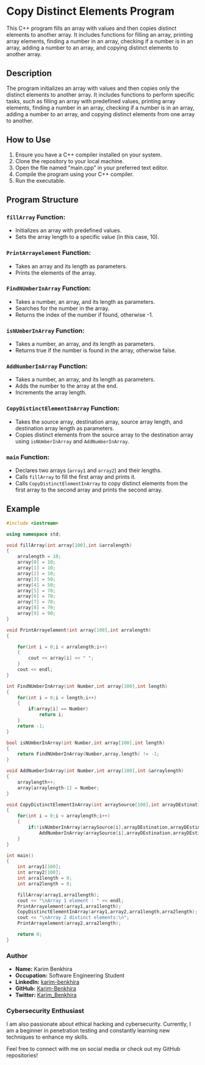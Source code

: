 # Copy Distinct Elements Program

This C++ program fills an array with values and then copies distinct elements to another array. It includes functions for filling an array, printing array elements, finding a number in an array, checking if a number is in an array, adding a number to an array, and copying distinct elements to another array.

## Description

The program initializes an array with values and then copies only the distinct elements to another array. It includes functions to perform specific tasks, such as filling an array with predefined values, printing array elements, finding a number in an array, checking if a number is in an array, adding a number to an array, and copying distinct elements from one array to another.

## How to Use

1. Ensure you have a C++ compiler installed on your system.
2. Clone the repository to your local machine.
3. Open the file named "main.cpp" in your preferred text editor.
4. Compile the program using your C++ compiler.
5. Run the executable.

## Program Structure

### `fillArray` Function:

- Initializes an array with predefined values.
- Sets the array length to a specific value (in this case, 10).

### `PrintArrayelement` Function:

- Takes an array and its length as parameters.
- Prints the elements of the array.

### `FindNUmberInArray` Function:

- Takes a number, an array, and its length as parameters.
- Searches for the number in the array.
- Returns the index of the number if found, otherwise -1.

### `isNUmberInArray` Function:

- Takes a number, an array, and its length as parameters.
- Returns true if the number is found in the array, otherwise false.

### `AddNumberInArray` Function:

- Takes a number, an array, and its length as parameters.
- Adds the number to the array at the end.
- Increments the array length.

### `CopyDistinctElementInArray` Function:

- Takes the source array, destination array, source array length, and destination array length as parameters.
- Copies distinct elements from the source array to the destination array using `isNUmberInArray` and `AddNumberInArray`.

### `main` Function:

- Declares two arrays (`array1` and `array2`) and their lengths.
- Calls `fillArray` to fill the first array and prints it.
- Calls `CopyDistinctElementInArray` to copy distinct elements from the first array to the second array and prints the second array.


## Example

```cpp
#include <iostream>

using namespace std;

void fillArray(int array[100],int &arralength)
{
    arralength = 10;
    array[0] = 10;
    array[1] = 10;
    array[2] = 10;
    array[3] = 50;
    array[4] = 50;
    array[5] = 70;
    array[6] = 70;
    array[7] = 70;
    array[8] = 70;
    array[9] = 90;
}

void PrintArrayelement(int array[100],int arralength)
{

    for(int i = 0;i < arralength;i++)
    {
        cout << array[i] << " ";
    }
    cout << endl;
}

int FindNUmberInArray(int Number,int array[100],int length)
{
    for(int i = 0;i < length;i++)
    {
        if(array[i] == Number)
            return i;
    }
    return -1;
}

bool isNUmberInArray(int Number,int array[100],int length)
{
    return FindNUmberInArray(Number,array,length) != -1;
}

void AddNumberInArray(int Number,int array[100],int &arraylength)
{
    arraylength++;
    array[arraylength-1] = Number;
}

void CopyDistinctElementInArray(int arraySource[100],int arrayDEstination[100],int arraylength,int &arrayDEstinationLngth)
{
    for(int i = 0;i < arraylength;i++)
    {
        if(!isNUmberInArray(arraySource[i],arrayDEstination,arrayDEstinationLngth))
            AddNumberInArray(arraySource[i],arrayDEstination,arrayDEstinationLngth);
    }
}

int main()
{
    int array1[100];
    int array2[100];
    int arra1length = 0;
    int arra2length = 0;

    fillArray(array1,arra1length);
    cout << "\nArray 1 element : " << endl;
    PrintArrayelement(array1,arra1length);
    CopyDistinctElementInArray(array1,array2,arra1length,arra2length);
    cout << "\nArray 2 distinct elements:\n";
    PrintArrayelement(array2,arra2length);

    return 0;
}

```

### Author

- **Name:** Karim Benkhira
- **Occupation:** Software Engineering Student
- **LinkedIn:** [karim-benkhira](https://linkedin.com/in/karim-benkhira-206597224)
- **GitHub:** [Karim-Benkhira](https://github.com/Karim-Benkhira)
- **Twitter:** [Karim_Benkhira](https://twitter.com/Karim_Benkhira)

### Cybersecurity Enthusiast

I am also passionate about ethical hacking and cybersecurity. Currently, I am a beginner in penetration testing and constantly learning new techniques to enhance my skills.

Feel free to connect with me on social media or check out my GitHub repositories!